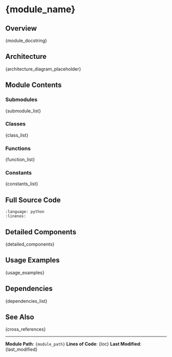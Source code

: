 # {module_name}

## Overview

{module_docstring}

## Architecture

{architecture_diagram_placeholder}

<!-- TODO: Add Mermaid diagram showing module structure and dependencies -->

## Module Contents

### Submodules

{submodule_list}

### Classes

{class_list}

### Functions

{function_list}

### Constants

{constants_list}

## Full Source Code

```{{literalinclude}} {relative_path}
:language: python
:linenos:
```

## Detailed Components

{detailed_components}

## Usage Examples

{usage_examples}

## Dependencies

{dependencies_list}

## See Also

{cross_references}

---

**Module Path**: `{module_path}`
**Lines of Code**: {loc}
**Last Modified**: {last_modified}
